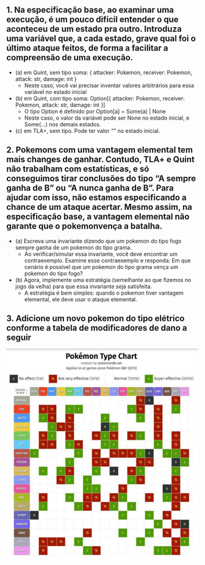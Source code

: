 ## 1. Na especificação base, ao examinar uma execução, é um pouco difícil entender o que aconteceu de um estado pra outro. Introduza uma variável que, a cada estado, grave qual foi o último ataque feitos, de forma a facilitar a compreensão de uma execução.
  - (a) em Quint, sem tipo soma: { attacker: Pokemon, receiver: Pokemon, attack: str, damage: int }
    - Neste caso, você vai precisar inventar valores arbitrários para essa variável no estado inicial
  - (b) em Quint, com tipo soma: Option[{ attacker: Pokemon, receiver: Pokemon, attack: str, damage: int }]
    - O tipo Option é definido por Option[a] = Some(a) | None
    - Neste caso, o valor da variável pode ser None no estado inicial, e Some(...) nos demais estados.
  - (c) em TLA+, sem tipo. Pode ter valor "" no estado inicial.
## 2. Pokemons com uma vantagem elemental tem mais changes de ganhar. Contudo, TLA+ e Quint não trabalham com estatísticas, e só conseguimos tirar conclusões do tipo “A sempre ganha de B” ou “A nunca ganha de B”. Para ajudar com isso, não estamos especificando a chance de um ataque acertar. Mesmo assim, na especificação base, a vantagem elemental não garante que o pokemonvença a batalha.
  - (a) Escreva uma invariante dizendo que um pokemon do tipo fogo sempre ganha de um pokemon do tipo grama.
    - Ao verificar/simular essa invariante, você deve encontrar um contraexemplo. Examine esse contraexemplo e responda: Em que cenário é possível que um pokemon do tipo grama vença um pokemon do tipo fogo?
  - (b) Agora, implemente uma estratégia (semelhante ao que fizemos no jogo da velha) para que essa invariante seja satisfeita.
    - A estratégia é bem simples: quando o pokemon tiver vantagem elemental, ele deve usar o ataque elemental.
## 3. Adicione um novo pokemon do tipo elétrico conforme a tabela de modificadores de dano a seguir
 <img id="OkemonTypeChart" alt="Pokemon Type Chart" src='https://github.com/Stuepp/Formal-Methods/blob/main/pokemon/pokemon-type-chart.jpg' align="center" />
